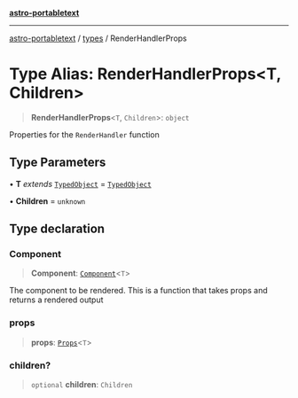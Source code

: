 [**astro-portabletext**](../../README.md)

***

[astro-portabletext](../../README.md) / [types](../README.md) / RenderHandlerProps

# Type Alias: RenderHandlerProps\<T, Children\>

> **RenderHandlerProps**\<`T`, `Children`\>: `object`

Properties for the `RenderHandler` function

## Type Parameters

• **T** *extends* [`TypedObject`](../interfaces/TypedObject.md) = [`TypedObject`](../interfaces/TypedObject.md)

• **Children** = `unknown`

## Type declaration

### Component

> **Component**: [`Component`](Component.md)\<`T`\>

The component to be rendered. This is a function that takes props and returns a rendered output

### props

> **props**: [`Props`](../interfaces/Props.md)\<`T`\>

### children?

> `optional` **children**: `Children`
